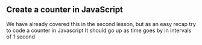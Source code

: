 ## Create a counter in JavaScript
We have already covered this in the second lesson, but as an easy recap try to code a counter in Javascript
It should go up as time goes by in intervals of 1 second